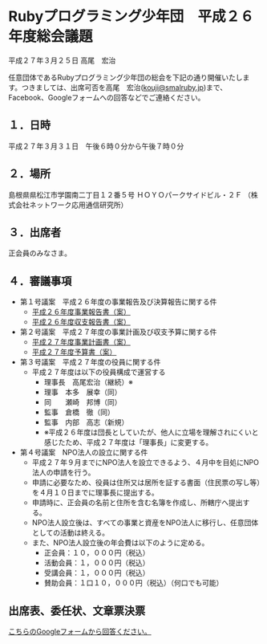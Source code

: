# Rubyプログラミング少年団　平成２６年度総会議題

平成２７年３月２５日
高尾　宏治

任意団体であるRubyプログラミング少年団の総会を下記の通り開催いたします。つきましては、出席可否を高尾　宏治(kouji@smalruby.jp)まで、Facebook、Googleフォームへの回答などでご連絡ください。

## １．日時

平成２７年３月３１日　午後６時０分から午後７時０分

## ２．場所

島根県県松江市学園南二丁目１２番５号
ＨＯＹＯパークサイドビル・２Ｆ
（株式会社ネットワーク応用通信研究所）

## ３．出席者

正会員のみなさま。

## ４．審議事項

 * 第１号議案　平成２６年度の事業報告及び決算報告に関する件
   * [平成２６年度事業報告書（案）](https://github.com/smalruby/smalruby-doc/blob/master/ruby_programming_shounendan/2014/report.md)
   * [平成２６年度収支報告書（案）](https://github.com/smalruby/smalruby-doc/blob/master/ruby_programming_shounendan/2014/finance_statement.md)
 * 第２号議案　平成２７年度の事業計画及び収支予算に関する件
   * [平成２７年度事業計画書（案）](https://github.com/smalruby/smalruby-doc/blob/master/ruby_programming_shounendan/2015/plan.md)
   * [平成２７年度予算書（案）](https://github.com/smalruby/smalruby-doc/blob/master/ruby_programming_shounendan/2015/budget.md)
 * 第３号議案　平成２７年度の役員に関する件
   * 平成２７年度は以下の役員構成で運営する
     * 理事長　高尾宏治（継続）※
     * 理事　本多　展幸（同）
     * 同　　瀬崎　邦博（同）
     * 監事　倉橋　徹（同）
     * 監事　内部　高志（新規）
     * ※平成２６年度は団長としていたが、他人に立場を理解されにくいと感じたため、平成２７年度は「理事長」に変更する。
 * 第４号議案　NPO法人の設立に関する件
   * 平成２７年９月までにNPO法人を設立できるよう、４月中を目処にNPO法人の申請を行う。
   * 申請に必要なため、役員は住所又は居所を証する書面（住民票の写し等）を４月１０日までに理事長に提出する。
   * 申請時に、正会員の名前と住所を含む名簿を作成し、所轄庁へ提出する。
   * NPO法人設立後は、すべての事業と資産をNPO法人に移行し、任意団体としての活動は終える。
   * また、NPO法人設立後の年会費は以下のように定める。
     * 正会員：１０，０００円（税込）
     * 活動会員：１，０００円（税込）
     * 受講会員：１，０００円（税込）
     * 賛助会員：１口１０，０００円（税込）（何口でも可能）

## 出席表、委任状、文章票決票

[こちらのGoogleフォームから回答ください。](https://docs.google.com/forms/d/11SKBs4DalC-Ap3gGZNwIoX9UrBySNHWct3fX8rhHQmw/viewform)
